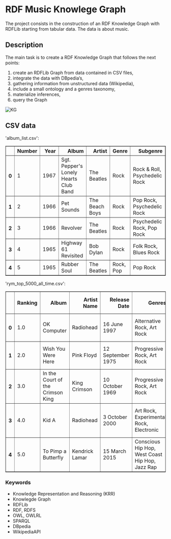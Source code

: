 # RDF Music Knowlege Graph

The project consists in the construction of an RDF Knowledge Graph with RDFLib starting from tabular data. The data is about music.

## Description

The main task is to create a RDF Knowledge Graph that follows the next points:

1. create an RDFLib Graph from data contained in CSV files,
2. integrate the data with DBpedia’s,
3. gathering information from unstructured data (Wikipedia),
4. include a small ontology and a genres taxonomy,
5. materialize inferences,
6. query the Graph

![KG](https://github.com/AlessandroGhiotto/RDF-music-knowledge-graph/blob/main/data/graph-image-example.png)

## CSV data

'album_list.csv':

<div>
<style scoped>
    .dataframe tbody tr th:only-of-type {
        vertical-align: middle;
    }

    .dataframe tbody tr th {
        vertical-align: top;
    }

    .dataframe thead th {
        text-align: right;
    }

</style>
<table border="1" class="dataframe">
  <thead>
    <tr style="text-align: right;">
      <th></th>
      <th>Number</th>
      <th>Year</th>
      <th>Album</th>
      <th>Artist</th>
      <th>Genre</th>
      <th>Subgenre</th>
    </tr>
  </thead>
  <tbody>
    <tr>
      <th>0</th>
      <td>1</td>
      <td>1967</td>
      <td>Sgt. Pepper's Lonely Hearts Club Band</td>
      <td>The Beatles</td>
      <td>Rock</td>
      <td>Rock &amp; Roll, Psychedelic Rock</td>
    </tr>
    <tr>
      <th>1</th>
      <td>2</td>
      <td>1966</td>
      <td>Pet Sounds</td>
      <td>The Beach Boys</td>
      <td>Rock</td>
      <td>Pop Rock, Psychedelic Rock</td>
    </tr>
    <tr>
      <th>2</th>
      <td>3</td>
      <td>1966</td>
      <td>Revolver</td>
      <td>The Beatles</td>
      <td>Rock</td>
      <td>Psychedelic Rock, Pop Rock</td>
    </tr>
    <tr>
      <th>3</th>
      <td>4</td>
      <td>1965</td>
      <td>Highway 61 Revisited</td>
      <td>Bob Dylan</td>
      <td>Rock</td>
      <td>Folk Rock, Blues Rock</td>
    </tr>
    <tr>
      <th>4</th>
      <td>5</td>
      <td>1965</td>
      <td>Rubber Soul</td>
      <td>The Beatles</td>
      <td>Rock, Pop</td>
      <td>Pop Rock</td>
    </tr>
  </tbody>
</table>
</div>

'rym_top_5000_all_time.csv':

<div>
<style scoped>
    .dataframe tbody tr th:only-of-type {
        vertical-align: middle;
    }

    .dataframe tbody tr th {
        vertical-align: top;
    }

    .dataframe thead th {
        text-align: right;
    }

</style>
<table border="1" class="dataframe">
  <thead>
    <tr style="text-align: right;">
      <th></th>
      <th>Ranking</th>
      <th>Album</th>
      <th>Artist Name</th>
      <th>Release Date</th>
      <th>Genres</th>
      <th>Descriptors</th>
      <th>Average Rating</th>
      <th>Number of Ratings</th>
      <th>Number of Reviews</th>
    </tr>
  </thead>
  <tbody>
    <tr>
      <th>0</th>
      <td>1.0</td>
      <td>OK Computer</td>
      <td>Radiohead</td>
      <td>16 June 1997</td>
      <td>Alternative Rock, Art Rock</td>
      <td>melancholic, anxious, futuristic, alienation, ...</td>
      <td>4.23</td>
      <td>70,382</td>
      <td>1531</td>
    </tr>
    <tr>
      <th>1</th>
      <td>2.0</td>
      <td>Wish You Were Here</td>
      <td>Pink Floyd</td>
      <td>12 September 1975</td>
      <td>Progressive Rock, Art Rock</td>
      <td>melancholic, atmospheric, progressive, male vo...</td>
      <td>4.29</td>
      <td>48,662</td>
      <td>983</td>
    </tr>
    <tr>
      <th>2</th>
      <td>3.0</td>
      <td>In the Court of the Crimson King</td>
      <td>King Crimson</td>
      <td>10 October 1969</td>
      <td>Progressive Rock, Art Rock</td>
      <td>fantasy, epic, progressive, philosophical, com...</td>
      <td>4.30</td>
      <td>44,943</td>
      <td>870</td>
    </tr>
    <tr>
      <th>3</th>
      <td>4.0</td>
      <td>Kid A</td>
      <td>Radiohead</td>
      <td>3 October 2000</td>
      <td>Art Rock, Experimental Rock, Electronic</td>
      <td>cold, melancholic, futuristic, atmospheric, an...</td>
      <td>4.21</td>
      <td>58,590</td>
      <td>734</td>
    </tr>
    <tr>
      <th>4</th>
      <td>5.0</td>
      <td>To Pimp a Butterfly</td>
      <td>Kendrick Lamar</td>
      <td>15 March 2015</td>
      <td>Conscious Hip Hop, West Coast Hip Hop, Jazz Rap</td>
      <td>political, conscious, poetic, protest, concept...</td>
      <td>4.27</td>
      <td>44,206</td>
      <td>379</td>
    </tr>
  </tbody>
</table>
</div>

### Keywords

- Knowledge Representation and Reasoning (KRR)
- Knowlegde Graph
- RDFLib
- RDF, RDFS
- OWL, OWLRL
- SPARQL
- DBpedia
- WikipediaAPI
